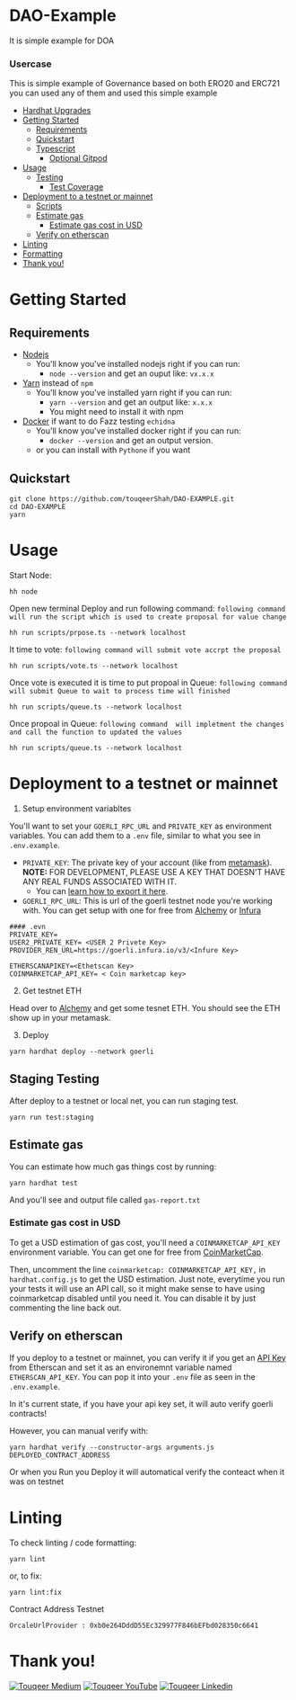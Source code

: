 # DAO-Example

It is simple example for DOA 

### Usercase

This is simple example of Governance based on both ERO20 and ERC721 you can used any of them and used this simple example

- [Hardhat Upgrades](#hardhat-upgrades)
- [Getting Started](#getting-started)
  - [Requirements](#requirements)
  - [Quickstart](#quickstart)
  - [Typescript](#typescript)
    - [Optional Gitpod](#optional-gitpod)
- [Usage](#usage)
  - [Testing](#testing)
    - [Test Coverage](#test-coverage)
- [Deployment to a testnet or mainnet](#deployment-to-a-testnet-or-mainnet)
  - [Scripts](#scripts)
  - [Estimate gas](#estimate-gas)
    - [Estimate gas cost in USD](#estimate-gas-cost-in-usd)
  - [Verify on etherscan](#verify-on-etherscan)
- [Linting](#linting)
- [Formatting](#formatting)
- [Thank you!](#thank-you)

# Getting Started

## Requirements

- [Nodejs](https://nodejs.org/en/)
  - You'll know you've installed nodejs right if you can run:
    - `node --version` and get an ouput like: `vx.x.x`
- [Yarn](https://classic.yarnpkg.com/lang/en/docs/install/) instead of `npm`
  - You'll know you've installed yarn right if you can run:
    - `yarn --version` and get an output like: `x.x.x`
    - You might need to install it with npm
- [Docker](https://docs.docker.com/get-docker/) if want to do Fazz testing `echidna`
  - You'll know you've installed docker right if you can run:
    - `docker --version` and get an output version.
  - or you can install with `Pythone` if you want

## Quickstart

```
git clone https://github.com/touqeerShah/DAO-EXAMPLE.git
cd DAO-EXAMPLE
yarn
```

# Usage

Start Node:
```
hh node
```

Open new terminal Deploy and run following command:
`following command will run the script which is used to create proposal for value change`

```
hh run scripts/prpose.ts --network localhost

```

It time to vote:
`following command will submit vote accrpt the proposal`

```
hh run scripts/vote.ts --network localhost

```

Once vote is executed it is time to put propoal in Queue:
`following command will submit Queue to wait to process time will finished `

```
hh run scripts/queue.ts --network localhost

```


Once propoal in Queue:
`following command  will impletment the changes and call the function to updated the values`

```
hh run scripts/queue.ts --network localhost

```


# Deployment to a testnet or mainnet

1. Setup environment variabltes

You'll want to set your `GOERLI_RPC_URL` and `PRIVATE_KEY` as environment variables. You can add them to a `.env` file, similar to what you see in `.env.example`.

- `PRIVATE_KEY`: The private key of your account (like from [metamask](https://metamask.io/)). **NOTE:** FOR DEVELOPMENT, PLEASE USE A KEY THAT DOESN'T HAVE ANY REAL FUNDS ASSOCIATED WITH IT.
  - You can [learn how to export it here](https://metamask.zendesk.com/hc/en-us/articles/360015289632-How-to-Export-an-Account-Private-Key).
- `GOERLI_RPC_URL`: This is url of the goerli testnet node you're working with. You can get setup with one for free from [Alchemy](https://alchemy.com/?a=673c802981) or [Infura](https://www.infura.io/)

```
#### .evn
PRIVATE_KEY=
USER2_PRIVATE_KEY= <USER 2 Privete Key>
PROVIDER_REN_URL=https://goerli.infura.io/v3/<Infure Key>

ETHERSCANAPIKEY=<Ethetscan Key>
COINMARKETCAP_API_KEY= < Coin marketcap key>
```

2. Get testnet ETH

Head over to [Alchemy](https://goerlifaucet.com/) and get some tesnet ETH. You should see the ETH show up in your metamask.

3. Deploy

```
yarn hardhat deploy --network goerli
```

## Staging Testing

After deploy to a testnet or local net, you can run staging test.

```
yarn run test:staging
```

## Estimate gas

You can estimate how much gas things cost by running:

```
yarn hardhat test
```

And you'll see and output file called `gas-report.txt`

### Estimate gas cost in USD

To get a USD estimation of gas cost, you'll need a `COINMARKETCAP_API_KEY` environment variable. You can get one for free from [CoinMarketCap](https://pro.coinmarketcap.com/signup).

Then, uncomment the line `coinmarketcap: COINMARKETCAP_API_KEY,` in `hardhat.config.js` to get the USD estimation. Just note, everytime you run your tests it will use an API call, so it might make sense to have using coinmarketcap disabled until you need it. You can disable it by just commenting the line back out.

## Verify on etherscan

If you deploy to a testnet or mainnet, you can verify it if you get an [API Key](https://etherscan.io/myapikey) from Etherscan and set it as an environemnt variable named `ETHERSCAN_API_KEY`. You can pop it into your `.env` file as seen in the `.env.example`.

In it's current state, if you have your api key set, it will auto verify goerli contracts!

However, you can manual verify with:

```
yarn hardhat verify --constructor-args arguments.js DEPLOYED_CONTRACT_ADDRESS
```

Or when you Run you Deploy it will automatical verify the conteact when it was on testnet

# Linting

To check linting / code formatting:

```
yarn lint
```

or, to fix:

```
yarn lint:fix
```

Contract Address Testnet
```
OrcaleUrlProvider : 0xb0e264DddD55Ec329977F846bEFbd028350c6641
```

# Thank you!

[![Touqeer Medium](https://img.shields.io/badge/Medium-000000?style=for-the-badge&logo=medium&logoColor=white)](https://medium.com/@touqeershah32)
[![Touqeer YouTube](https://img.shields.io/badge/YouTube-FF0000?style=for-the-badge&logo=youtube&logoColor=white)](https://www.youtube.com/channel/UC3oUDpfMOBefugPp4GADyUQ)
[![Touqeer Linkedin](https://img.shields.io/badge/LinkedIn-0077B5?style=for-the-badge&logo=linkedin&logoColor=white)](https://www.linkedin.com/in/touqeer-shah/)

